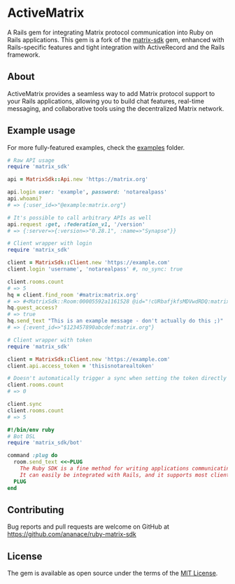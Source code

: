 # ActiveMatrix

A Rails gem for integrating Matrix protocol communication into Ruby on Rails applications. This gem is a fork of the [matrix-sdk](https://github.com/ananace/ruby-matrix-sdk) gem, enhanced with Rails-specific features and tight integration with ActiveRecord and the Rails framework.

## About

ActiveMatrix provides a seamless way to add Matrix protocol support to your Rails applications, allowing you to build chat features, real-time messaging, and collaborative tools using the decentralized Matrix network.

## Example usage

For more fully-featured examples, check the [examples](examples/) folder.

```ruby
# Raw API usage
require 'matrix_sdk'

api = MatrixSdk::Api.new 'https://matrix.org'

api.login user: 'example', password: 'notarealpass'
api.whoami?
# => {:user_id=>"@example:matrix.org"}

# It's possible to call arbitrary APIs as well
api.request :get, :federation_v1, '/version'
# => {:server=>{:version=>"0.28.1", :name=>"Synapse"}}
```

```ruby
# Client wrapper with login
require 'matrix_sdk'

client = MatrixSdk::Client.new 'https://example.com'
client.login 'username', 'notarealpass' #, no_sync: true

client.rooms.count
# => 5
hq = client.find_room '#matrix:matrix.org'
# => #<MatrixSdk::Room:00005592a1161528 @id="!cURbafjkfsMDVwdRDQ:matrix.org" @name="Matrix HQ" @topic="The Official Matrix HQ - please come chat here! | To support Matrix.org development: https://patreon.com/matrixdotorg | Try http://riot.im/app for a glossy web client | Looking for homeserver hosting? Check out https://upcloud.com/matrix!" @canonical_alias="#matrix:matrix.org" @aliases=["#matrix:jda.mn"] @join_rule=:public @guest_access=:can_join @event_history_limit=10>
hq.guest_access?
# => true
hq.send_text "This is an example message - don't actually do this ;)"
# => {:event_id=>"$123457890abcdef:matrix.org"}
```

```ruby
# Client wrapper with token
require 'matrix_sdk'

client = MatrixSdk::Client.new 'https://example.com'
client.api.access_token = 'thisisnotarealtoken'

# Doesn't automatically trigger a sync when setting the token directly
client.rooms.count
# => 0

client.sync
client.rooms.count
# => 5
```

```ruby
#!/bin/env ruby
# Bot DSL
require 'matrix_sdk/bot'

command :plug do
  room.send_text <<~PLUG
    The Ruby SDK is a fine method for writing applications communicating over the Matrix protocol.
    It can easily be integrated with Rails, and it supports most client/bot use-cases.
  PLUG
end
```

## Contributing

Bug reports and pull requests are welcome on GitHub at https://github.com/ananace/ruby-matrix-sdk


## License

The gem is available as open source under the terms of the [MIT License](http://opensource.org/licenses/MIT).


